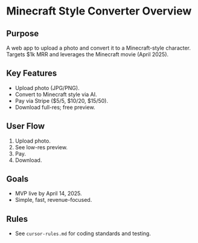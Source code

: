 # Minecraft Style Converter Overview

## Purpose
A web app to upload a photo and convert it to a Minecraft-style character. Targets $1k MRR and leverages the Minecraft movie (April 2025).

## Key Features
- Upload photo (JPG/PNG).
- Convert to Minecraft style via AI.
- Pay via Stripe ($5/5, $10/20, $15/50).
- Download full-res; free preview.

## User Flow
1. Upload photo.
2. See low-res preview.
3. Pay.
4. Download.

## Goals
- MVP live by April 14, 2025.
- Simple, fast, revenue-focused.

## Rules
- See `cursor-rules.md` for coding standards and testing.
